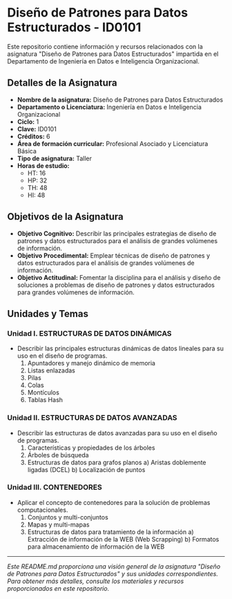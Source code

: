 # Diseño de Patrones para Datos Estructurados - ID0101

Este repositorio contiene información y recursos relacionados con la asignatura "Diseño de Patrones para Datos Estructurados" impartida en el Departamento de Ingeniería en Datos e Inteligencia Organizacional.

## Detalles de la Asignatura

- **Nombre de la asignatura:** Diseño de Patrones para Datos Estructurados
- **Departamento o Licenciatura:** Ingeniería en Datos e Inteligencia Organizacional
- **Ciclo:** 1
- **Clave:** ID0101
- **Créditos:** 6
- **Área de formación curricular:** Profesional Asociado y Licenciatura Básica
- **Tipo de asignatura:** Taller
- **Horas de estudio:**
  - HT: 16
  - HP: 32
  - TH: 48
  - HI: 48

## Objetivos de la Asignatura

- **Objetivo Cognitivo:** Describir las principales estrategias de diseño de patrones y datos estructurados para el análisis de grandes volúmenes de información.
- **Objetivo Procedimental:** Emplear técnicas de diseño de patrones y datos estructurados para el análisis de grandes volúmenes de información.
- **Objetivo Actitudinal:** Fomentar la disciplina para el análisis y diseño de soluciones a problemas de diseño de patrones y datos estructurados para grandes volúmenes de información.

## Unidades y Temas

### Unidad I. ESTRUCTURAS DE DATOS DINÁMICAS

- Describir las principales estructuras dinámicas de datos lineales para su uso en el diseño de programas.
  1. Apuntadores y manejo dinámico de memoria
  2. Listas enlazadas
  3. Pilas
  4. Colas
  5. Montículos
  6. Tablas Hash

### Unidad II. ESTRUCTURAS DE DATOS AVANZADAS

- Describir las estructuras de datos avanzadas para su uso en el diseño de programas.
  1. Características y propiedades de los árboles
  2. Árboles de búsqueda
  3. Estructuras de datos para grafos planos
     a) Aristas doblemente ligadas (DCEL)
     b) Localización de puntos

### Unidad III. CONTENEDORES

- Aplicar el concepto de contenedores para la solución de problemas computacionales.
  1. Conjuntos y multi-conjuntos
  2. Mapas y multi-mapas
  3. Estructuras de datos para tratamiento de la información
     a) Extracción de información de la WEB (Web Scrapping)
     b) Formatos para almacenamiento de información de la WEB

---

*Este README.md proporciona una visión general de la asignatura "Diseño de Patrones para Datos Estructurados" y sus unidades correspondientes. Para obtener más detalles, consulte los materiales y recursos proporcionados en este repositorio.*
